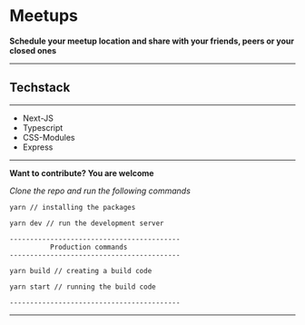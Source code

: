 # Meetups

**Schedule your meetup location and share with your friends, peers or your closed ones**

---

## **Techstack**

---

- Next-JS
- Typescript
- CSS-Modules
- Express

---

**Want to contribute? You are welcome**

_Clone the repo and run the following commands_

```
yarn // installing the packages

yarn dev // run the development server

------------------------------------------
          Production commands
------------------------------------------

yarn build // creating a build code

yarn start // running the build code

------------------------------------------
```

---
